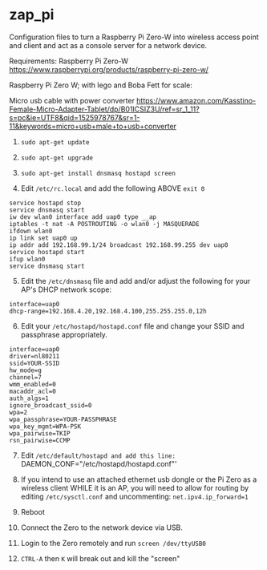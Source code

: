 # zap_pi
Configuration files to turn a Raspberry Pi Zero-W into  wireless access point and client and act as a console server for a network device.

Requirements:
Raspberry Pi Zero-W
https://www.raspberrypi.org/products/raspberry-pi-zero-w/  

Raspberry Pi Zero W; with lego and Boba Fett for scale:  


Micro usb cable with power converter
https://www.amazon.com/Kasstino-Female-Micro-Adapter-Tablet/dp/B01ICSIZ3U/ref=sr_1_11?s=pc&ie=UTF8&qid=1525978767&sr=1-11&keywords=micro+usb+male+to+usb+converter




1.  `sudo apt-get update`
2.  `sudo apt-get upgrade`
3.  `sudo apt-get install dnsmasq hostapd screen`

4.  Edit `/etc/rc.local` and add the following ABOVE `exit 0`

```
service hostapd stop
service dnsmasq start
iw dev wlan0 interface add uap0 type __ap
iptables -t nat -A POSTROUTING -o wlan0 -j MASQUERADE
ifdown wlan0
ip link set uap0 up
ip addr add 192.168.99.1/24 broadcast 192.168.99.255 dev uap0
service hostapd start
ifup wlan0
service dnsmasq start
```

5.  Edit the `/etc/dnsmasq` file and add and/or adjust the following for your AP's DHCP network scope:
```
interface=uap0
dhcp-range=192.168.4.20,192.168.4.100,255.255.255.0,12h
```

6.  Edit your `/etc/hostapd/hostapd.conf` file and change your SSID and passphrase appropriately.
```
interface=uap0
driver=nl80211
ssid=YOUR-SSID
hw_mode=g
channel=7
wmm_enabled=0
macaddr_acl=0
auth_algs=1
ignore_broadcast_ssid=0
wpa=2
wpa_passphrase=YOUR-PASSPHRASE
wpa_key_mgmt=WPA-PSK
wpa_pairwise=TKIP
rsn_pairwise=CCMP
```

7.  Edit `/etc/default/hostapd and add this line:
`DAEMON_CONF="/etc/hostapd/hostapd.conf"'

8.  If you intend to use an attached ethernet usb dongle or the Pi Zero as a wireless client WHILE it is an AP, you will need to allow for routing by editing `/etc/sysctl.conf` and uncommenting:
`net.ipv4.ip_forward=1`  

9.  Reboot


10.  Connect the Zero to the network device via USB.  

11.  Login to the Zero remotely and run `screen /dev/ttyUSB0`

12.  `CTRL-A` then `K` will break out and kill the "screen"  

